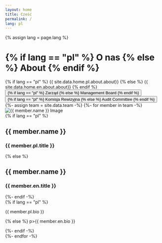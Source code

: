 ```yaml
---
layout: home
title: Cześć
permalink: /
lang: pl
---
```


{% assign lang = page.lang %}
<div class="section-title">
  <h1>{% if lang == "pl" %}
    O nas {% else %} 
    About {% endif %}</h1>
</div>
<div class="paragraph">
  <div class="container">
    {% if lang == "pl" %}
    {{ site.data.home.pl.about.about}} {% else %}
    {{ site.data.home.en.about.about}} {% endif %}
  </div>
</div>
<div class="paragraph">
  <div class="container">
    <div class="tabs-navigation">
      <button class="tab-btn active" data-group="board">
      {% if lang == "pl" %}
        Zarząd {% else %} 
        Management Board {% endif %}</button>
      <button class="tab-btn" data-group="committee">
      {% if lang == "pl" %}
        Komisja Rewizyjna {% else %} 
        Audit Committee {% endif %}</button>
    </div>
    <div class="row">
      {%- assign team = site.data.team -%}
      {%- for member in team -%}
        <div class="column card" data-group="{{ member.group }}">
        <div class="team">
          <div class="team-img">
            <img src="{{ member.img }}" alt="{{ member.name }} Image">
          </div>
          <div class="team-content">
            {% if lang == "pl" %}
            <h2>{{ member.name }}</h2>
            <h3>{{ member.pl.title }}</h3>
            {% else %}
            <h2>{{ member.name }}</h2>
            <h3>{{ member.en.title }}</h3>
            {%- endif -%}
          </div>
          <div class="team-overlay">
            {% if lang == "pl" %}
            <p>{{ member.pl.bio }}</p>
            {% else %}
            p>{{ member.en.bio }}</p>
            {%- endif -%}
          </div>
        </div>
      </div>
      {%- endfor -%}
    </div>
  </div>
</div>



